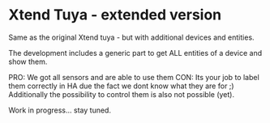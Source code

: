 # Xtend Tuya - extended version 

Same as the original Xtend tuya - but with additional devices and entities. 

The development includes a generic part to get ALL entities of a device and show them. 

PRO: We got all sensors and are able to use them
CON: Its your job to label them correctly in HA due the fact we dont know what they are for ;) Additionally the possibility to control them is also not possible (yet).

Work in progress... stay tuned.
